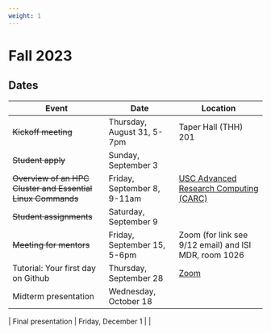 ```yaml
---
weight: 1
---
```


# Fall 2023

## Dates

| Event                                                       | Date                        | Location                                                                                             |
| ----------------------------------------------------------- | --------------------------- | ---------------------------------------------------------------------------------------------------- |
| ~~Kickoff meeting~~                                         | Thursday, August 31, 5-7pm  | Taper Hall (THH) 201                                                                                 |
| ~~Student apply~~                                           | Sunday, September 3         |                                                                                                      |
| ~~Overview of an HPC Cluster and Essential Linux Commands~~ | Friday, September 8, 9-11am | [USC Advanced Research Computing (CARC)](https://www.carc.usc.edu/education-and-resources/workshops) |
| ~~Student assignments~~                                     | Saturday, September 9       |                                                                                                      |
| ~~Meeting for mentors~~                                     | Friday, September 15, 5-6pm | Zoom (for link see 9/12 email) and ISI MDR, room 1026                                                |
| Tutorial: Your first day on Github                          | Thursday, September 28      | [Zoom](https://usc.zoom.us/j/93294675807)                                                            |
| Midterm presentation                                        | Wednesday, October 18       |                                                                                                      |

| Final presentation | Friday, December 1 | |
